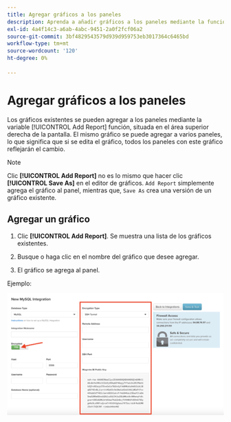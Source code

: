 ```yaml
---
title: Agregar gráficos a los paneles
description: Aprenda a añadir gráficos a los paneles mediante la función Añadir informe.
exl-id: 4a4f14c3-a6ab-4abc-9451-2a0f2fcf06a2
source-git-commit: 3bf4829543579d939d959753eb3017364c6465bd
workflow-type: tm+mt
source-wordcount: '120'
ht-degree: 0%

---
```


# Agregar gráficos a los paneles

Los gráficos existentes se pueden agregar a los paneles mediante la variable [!UICONTROL Add Report] función, situada en el área superior derecha de la pantalla. El mismo gráfico se puede agregar a varios paneles, lo que significa que si se edita el gráfico, todos los paneles con este gráfico reflejarán el cambio.

>[!NOTE]
>
>Clic **[!UICONTROL Add Report]** no es lo mismo que hacer clic **[!UICONTROL Save As]** en el editor de gráficos. `Add Report` simplemente agrega el gráfico al panel, mientras que, `Save As` crea una versión de un gráfico existente.

## Agregar un gráfico

1. Clic **[!UICONTROL Add Report]**. Se muestra una lista de los gráficos existentes.

1. Busque o haga clic en el nombre del gráfico que desee agregar.

1. El gráfico se agrega al panel.

Ejemplo:

![agregar gráfico](../../assets/sql-integration-encrypted-yes.png)
